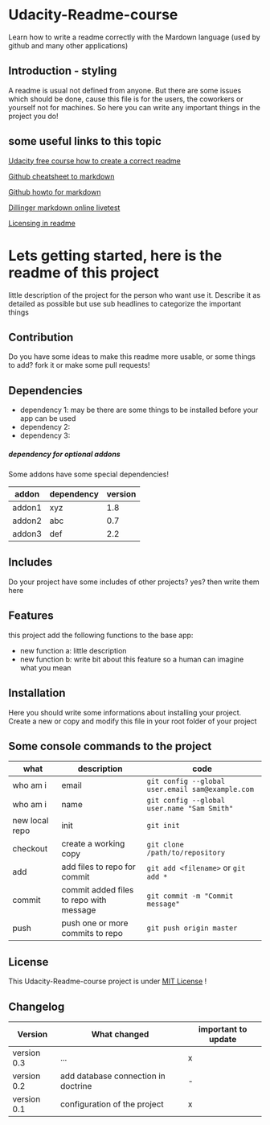 # Udacity-Readme-course
Learn how to write a readme correctly with the Mardown language (used by github and many other applications)

## Introduction - styling
A readme is usual not defined from anyone. But there are some issues which should be done, 
cause this file is for the users, the coworkers or yourself not for machines.
So here you can write any important things in the project you do!

## some useful links to this topic

[Udacity free course how to create a correct readme](https://de.udacity.com/course/writing-readmes--ud777/)

[Github cheatsheet to markdown](https://github.com/adam-p/markdown-here/wiki/Markdown-Cheatsheet)

[Github howto for markdown](https://help.github.com/categories/writing-on-github/)

[Dillinger markdown online livetest](http://dillinger.io/)

[Licensing in readme](http://choosealicense.com/)

# Lets getting started, here is the readme of this project

little description of the project for the person who want use it. Describe it as detailed as possible
but use sub headlines to categorize the important things

## Contribution

Do you have some ideas to make this readme more usable, or some things to add?
fork it or make some pull requests!

## Dependencies

* dependency 1: may be there are some things to be installed before your app can be used
* dependency 2: 
* dependency 3: 

##### *dependency for optional addons*

Some addons have some special dependencies!

| addon | dependency | version |
| --- | --- | --- |
| addon1 | xyz | 1.8 |
| addon2 | abc | 0.7 |
| addon3 | def | 2.2 |

## Includes

Do your project have some includes of other projects? yes? then write them here

## Features

this project add the following functions to the base app:
* new function a:	little description
* new function b:	write bit about this feature so a human can imagine what you mean

## Installation

Here you should write some informations about installing your project.
Create a new or copy and modify this file in your root folder of your project

## Some console commands to the project

| what | description | code |
| --- | --- | --- |
| who am i | email | `git config --global user.email sam@example.com` |
| who am i | name | `git config --global user.name "Sam Smith"` |
| new local repo | init | `git init` |
| checkout | create a working copy | `git clone /path/to/repository` |
| add | add files to repo for commit | `git add <filename>` or `git add *` |
| commit | commit added files to repo with message | `git commit -m "Commit message"` |
| push | push one or more commits to repo | `git push origin master` |


## License
This Udacity-Readme-course project is under [MIT License](https://opensource.org/licenses/MIT) !

## Changelog

| Version | What changed | important to update|
| --- | --- | --- |
| version 0.3 | ... | x |
| version 0.2 | add database connection in doctrine | - |
| version 0.1 | configuration of the project | x |